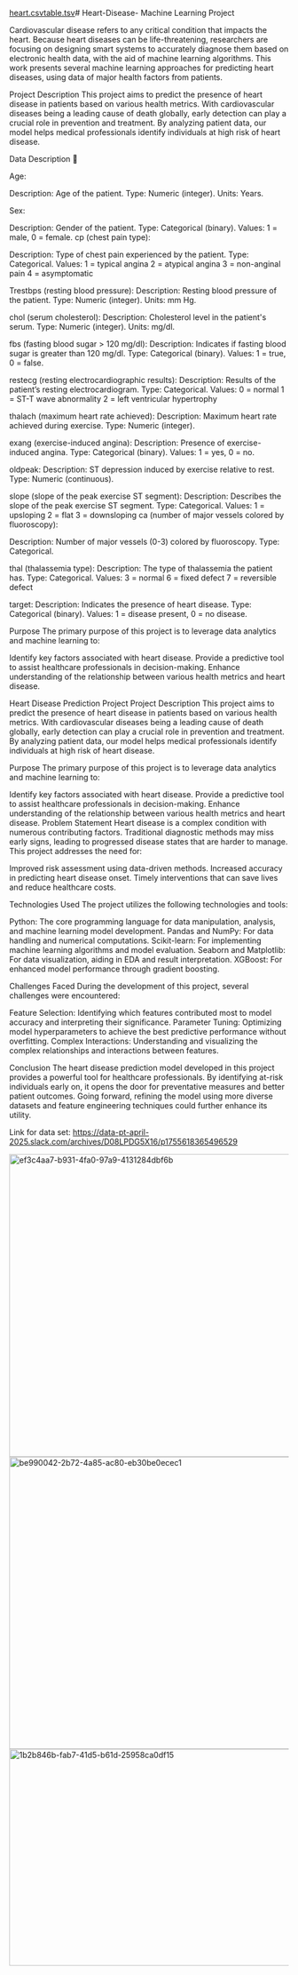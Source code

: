 [heart.csv](https://github.com/user-attachments/files/21854260/heart.csv)[table.tsv](https://github.com/user-attachments/files/21854215/table.tsv)# Heart-Disease- 
Machine Learning Project

Cardiovascular disease refers to any critical condition that impacts the heart. Because heart diseases can be life-threatening, researchers are focusing on designing smart systems to accurately diagnose them based on electronic health data, with the aid of machine learning algorithms. This work presents several machine learning approaches for predicting heart diseases, using data of major health factors from patients.

Project Description 
This project aims to predict the presence of heart disease in patients based on various health metrics. With cardiovascular diseases being a leading cause of death globally, early detection can play a crucial role in prevention and treatment. By analyzing patient data, our model helps medical professionals identify individuals at high risk of heart disease.

Data Description 📁

Age:

Description: Age of the patient.
Type: Numeric (integer).
Units: Years.

Sex:

Description: Gender of the patient.
Type: Categorical (binary).
Values: 1 = male, 0 = female.
cp (chest pain type):

Description: Type of chest pain experienced by the patient.
Type: Categorical.
Values:
1 = typical angina
2 = atypical angina
3 = non-anginal pain
4 = asymptomatic

Trestbps (resting blood pressure):
Description: Resting blood pressure of the patient.
Type: Numeric (integer).
Units: mm Hg.

chol (serum cholesterol):
Description: Cholesterol level in the patient's serum.
Type: Numeric (integer).
Units: mg/dl.

fbs (fasting blood sugar > 120 mg/dl):
Description: Indicates if fasting blood sugar is greater than 120 mg/dl.
Type: Categorical (binary).
Values: 1 = true, 0 = false.

restecg (resting electrocardiographic results):
Description: Results of the patient’s resting electrocardiogram.
Type: Categorical.
Values:
0 = normal
1 = ST-T wave abnormality
2 = left ventricular hypertrophy

thalach (maximum heart rate achieved):
Description: Maximum heart rate achieved during exercise.
Type: Numeric (integer).

exang (exercise-induced angina):
Description: Presence of exercise-induced angina.
Type: Categorical (binary).
Values: 1 = yes, 0 = no.

oldpeak:
Description: ST depression induced by exercise relative to rest.
Type: Numeric (continuous).

slope (slope of the peak exercise ST segment):
Description: Describes the slope of the peak exercise ST segment.
Type: Categorical.
Values:
1 = upsloping
2 = flat
3 = downsloping
ca (number of major vessels colored by fluoroscopy):

Description: Number of major vessels (0-3) colored by fluoroscopy.
Type: Categorical.

thal (thalassemia type):
Description: The type of thalassemia the patient has.
Type: Categorical.
Values:
3 = normal
6 = fixed defect
7 = reversible defect

target:
Description: Indicates the presence of heart disease.
Type: Categorical (binary).
Values: 1 = disease present, 0 = no disease.



Purpose
The primary purpose of this project is to leverage data analytics and machine learning to:

Identify key factors associated with heart disease.
Provide a predictive tool to assist healthcare professionals in decision-making.
Enhance understanding of the relationship between various health metrics and heart disease.



Heart Disease Prediction Project
Project Description
This project aims to predict the presence of heart disease in patients based on various health metrics. With cardiovascular diseases being a leading cause of death globally, early detection can play a crucial role in prevention and treatment. By analyzing patient data, our model helps medical professionals identify individuals at high risk of heart disease.

Purpose
The primary purpose of this project is to leverage data analytics and machine learning to:

Identify key factors associated with heart disease.
Provide a predictive tool to assist healthcare professionals in decision-making.
Enhance understanding of the relationship between various health metrics and heart disease.
Problem Statement
Heart disease is a complex condition with numerous contributing factors. Traditional diagnostic methods may miss early signs, leading to progressed disease states that are harder to manage. This project addresses the need for:

Improved risk assessment using data-driven methods.
Increased accuracy in predicting heart disease onset.
Timely interventions that can save lives and reduce healthcare costs.


Technologies Used
The project utilizes the following technologies and tools:

Python: The core programming language for data manipulation, analysis, and machine learning model development.
Pandas and NumPy: For data handling and numerical computations.
Scikit-learn: For implementing machine learning algorithms and model evaluation.
Seaborn and Matplotlib: For data visualization, aiding in EDA and result interpretation.
XGBoost: For enhanced model performance through gradient boosting.


Challenges Faced
During the development of this project, several challenges were encountered:

Feature Selection: Identifying which features contributed most to model accuracy and interpreting their significance.
Parameter Tuning: Optimizing model hyperparameters to achieve the best predictive performance without overfitting.
Complex Interactions: Understanding and visualizing the complex relationships and interactions between features.


Conclusion
The heart disease prediction model developed in this project provides a powerful tool for healthcare professionals. By identifying at-risk individuals early on, it opens the door for preventative measures and better patient outcomes. Going forward, refining the model using more diverse datasets and feature engineering techniques could further enhance its utility.

Link for data set: https://data-pt-april-2025.slack.com/archives/D08LPDG5X16/p1755618365496529


<img width="691" height="545" alt="ef3c4aa7-b931-4fa0-97a9-4131284dbf6b" src="https://github.com/user-attachments/assets/4a1e055f-92af-4881-afe2-ea8e9b7672d3" />
<img width="680" height="526" alt="be990042-2b72-4a85-ac80-eb30be0ecec1" src="https://github.com/user-attachments/assets/7b0cf91b-0446-40cc-b8f8-aaa1ee118694" />
<img width="790" height="390" alt="1b2b846b-fab7-41d5-b61d-25958ca0df15" src="https://github.com/user-attachments/assets/a02aab0b-e618-4bb3-89c8-d3eaa35e2acc" />
